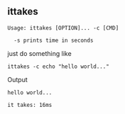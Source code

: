 ## ittakes

```
Usage: ittakes [OPTION]... -c [CMD]

  -s prints time in seconds
```

just do something like
```
ittakes -c echo "hello world..."
```

Output
```
hello world...

it takes: 16ms
```